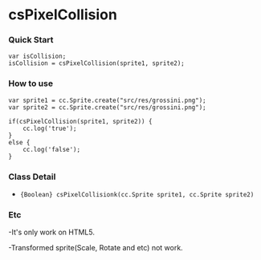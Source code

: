 csPixelCollision
=========

### Quick Start

```
var isCollision;
isCollision = csPixelCollision(sprite1, sprite2);
```

### How to use

```
var sprite1 = cc.Sprite.create("src/res/grossini.png");
var sprite2 = cc.Sprite.create("src/res/grossini.png");

if(csPixelCollision(sprite1, sprite2)) {
    cc.log('true');
}
else {
    cc.log('false');
}
```

### Class Detail

- `{Boolean} csPixelCollisionk(cc.Sprite sprite1, cc.Sprite sprite2)`

### Etc

-It's only work on HTML5.

-Transformed sprite(Scale, Rotate and etc) not work.
